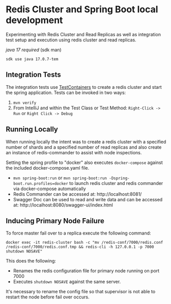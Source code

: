 # Redis Cluster and Spring Boot local development

Experimenting with Redis Cluster and Read Replicas as well as integration test setup and execution using redis cluster and read replicas.

*java 17 required* (sdk man)

`sdk use java 17.0.7-tem`

## Integration Tests 
The integration tests use [TestContainers](https://testcontainers.com/) to create a redis cluster and start the spring application. Tests can be invoked in two ways:

1. `mvn verify`
2. From IntelliJ and within the Test Class or Test Method: `Right-Click -> Run` or `Right Click -> Debug`

## Running Locally
When running locally the intent was to create a redis cluster with a specified number of shards and a specified number of read replicas and also create an instance of redis-commander to assist with node inspections.

Setting the spring profile to "docker" also executes `docker-compose` against the included docker-compose.yaml file.

* `mvn spring-boot:run` or `mvn spring-boot:run -Dspring-boot.run.profiles=docker` to launch redis cluster and redis commander via docker-compose automatically
* Redis Commander can be accessed at: http://localhost:8081/ 
* Swagger Doc can be used to read and write data and can be accessed at: http://localhost:8080/swagger-ui/index.html

## Inducing Primary Node Failure
To force master fail over to a replica execute the following command:
```shell
docker exec -it redis-cluster bash -c "mv /redis-conf/7000/redis.conf /redis-conf/7000/redis.conf.tmp && redis-cli -h 127.0.0.1 -p 7000 shutdown NOSAVE"
```

This does the following:
* Renames the redis configuration file for primary node running on port 7000
* Executes `shutdown NOSAVE` against the same server. 

It's necessary to rename the config file so that supervisor is not able to restart the node before fail over occurs.


